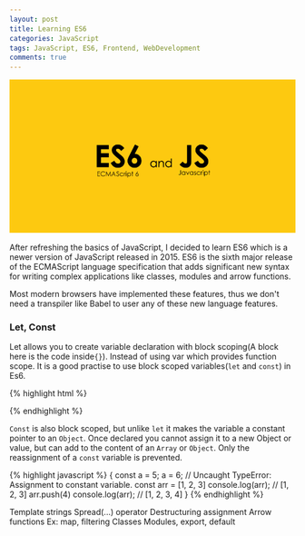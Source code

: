 ```yaml
---
layout: post
title: Learning ES6
categories: JavaScript
tags: JavaScript, ES6, Frontend, WebDevelopment
comments: true
---
```


![ES6 and JS](/public/images/2018-09-16-learning-es6/es6_cover.png)

After refreshing the basics of JavaScript, I decided to learn ES6 which is a newer version of JavaScript released in 2015. 
ES6 is the sixth major release of the ECMAScript language specification that adds significant new syntax for writing 
complex applications like classes, modules and arrow functions.

Most modern browsers have implemented these features, thus we don't need a transpiler like Babel to user any of these new
language features.

### Let, Const

Let allows you to create variable declaration with block scoping(A block here is the code inside`{}`). 
Instead of using var which provides function scope. It is a good practise to use block scoped 
variables(`let` and `const`) in Es6.

{% highlight html %}

  <p id="output"> </p>

  <script>
  let output = document.getElementById("output");
  {
    let a = 3;
    let b = 4;
    display(a + b); // output 7
  }

  display(a + b); // Uncaught ReferenceError: a is not defined

  function display(val) {
    output.innerHTML += val + "<br>";
  }
  </script>

{% endhighlight %}

`Const` is also block scoped, but unlike `let` it makes the variable a constant pointer to an `Object`. Once 
declared you cannot assign it to a new Object or value, but can add to the content of an `Array` or `Object`. 
Only the reassignment of a `const` variable is prevented.

{% highlight javascript %}
{
    const a = 5;
    a = 6;          // Uncaught TypeError: Assignment to constant variable.
    const arr = [1, 2, 3]
    console.log(arr);   // [1, 2, 3]
    arr.push(4)
    console.log(arr);   // [1, 2, 3, 4]
}
{% endhighlight %}


Template strings
Spread(...) operator
Destructuring assignment
Arrow functions
Ex: map, filtering
Classes
Modules, export, default
